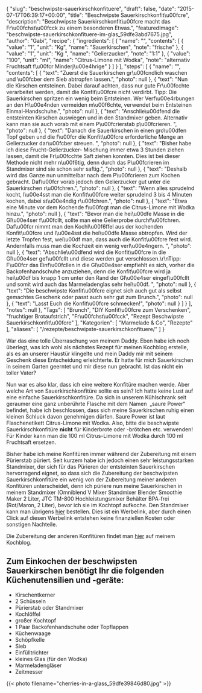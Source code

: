 {
    "slug": "beschwipste-sauerkirschkonfituere",
    "draft": false,
    "date": "2015-07-17T06:39:17+00:00",
    "title": "Beschwipste Sauerkirschkonfit\u00fcre",
    "description": "Beschwipste Sauerkirschkonfit\u00fcre macht das Fr\u00fchst\u00fcck  zu einem besonderen Etwas.",
    "featuredImage": "beschwipste-sauerkirschkonfituere-im-glas_59dfe3abd7675.jpg",
    "author": "Gabi",
    "recipe": {
        "ingredients": [
            {
                "name": "",
                "contents": [
                    {
                        "value": "1",
                        "unit": "Kg",
                        "name": "Sauerkirschen",
                        "note": "frische"
                    },
                    {
                        "value": "1",
                        "unit": "Kg ",
                        "name": "Gelierzucker",
                        "note": "1:1"
                    },
                    {
                        "value": "100",
                        "unit": "ml",
                        "name": "Citrus-Limone mit Wodka",
                        "note": "alternativ Fruchtsaft f\u00fcr Minderj\u00e4hrige"
                    }
                ]
            }
        ],
        "steps": [
            {
                "name": "",
                "contents": [
                    {
                        "text": "Zuerst die Sauerkirschen gr\u00fcndlich waschen und \u00fcber dem Sieb abtropfen lassen.",
                        "photo": null
                    },
                    {
                        "text": "Nun die Kirschen entsteinen. Dabei darauf achten, dass nur gute Fr\u00fcchte verarbeitet werden, damit die Konfit\u00fcre nicht verdirbt. Tipp: Die Sauerkirschen spritzen ein wenig beim Entsteinen. Wer Verf\u00e4rbungen an den H\u00e4nden vermeiden m\u00f6chte, verwendet beim Entsteinen  Einmal-Handschuhe.",
                        "photo": null
                    },
                    {
                        "text": "Anschlie\u00dfend die entsteinten Kirschen auswiegen und in den Standmixer geben. Alternativ kann man sie auch vorab mit einem P\u00fcrierstab p\u00fcrieren. ",
                        "photo": null
                    },
                    {
                        "text": "Danach die Sauerkirschen in einen gro\u00dfen Topf geben und die f\u00fcr die Konfit\u00fcre erforderliche Menge an Gelierzucker dar\u00fcber streuen. ",
                        "photo": null
                    },
                    {
                        "text": "Bisher habe ich diese Frucht-Gelierzucker- Mischung immer etwa 3 Stunden ziehen lassen, damit die Fr\u00fcchte Saft ziehen konnten. Dies ist bei dieser Methode nicht mehr n\u00f6tig, denn durch das P\u00fcrieren im Standmixer sind sie schon sehr saftig.",
                        "photo": null
                    },
                    {
                        "text": "Deshalb wird das Ganze nun unmittelbar nach dem P\u00fcrieren zum Kochen gebracht. Daf\u00fcr vorab jedoch den Gelierzucker gut unter die Sauerkirschen r\u00fchren.",
                        "photo": null
                    },
                    {
                        "text": "Wenn  alles sprudelnd kocht, l\u00e4sst man die Konfit\u00fcre weiter sprudelnd 3 bis 4 Minuten kochen, dabei st\u00e4ndig r\u00fchren.",
                        "photo": null
                    },
                    {
                        "text": "Etwa eine Minute vor dem Kochende f\u00fcgt man die Citrus-Limone mit Wodka hinzu.",
                        "photo": null
                    },
                    {
                        "text": "Bevor man die hei\u00dfe Masse in die Gl\u00e4ser f\u00fcllt, sollte man eine Gelierprobe durchf\u00fchren. Daf\u00fcr nimmt man den Kochl\u00f6ffel aus der kochenden Konfit\u00fcre und l\u00e4sst die hei\u00dfe Masse abtropfen. Wird der letzte Tropfen fest, wei\u00df man, dass auch die Konfit\u00fcre fest wird. Andernfalls muss man die Kochzeit ein wenig verl\u00e4ngern. ",
                        "photo": null
                    },
                    {
                        "text": "Abschlie\u00dfend wird die Konfit\u00fcre in die Gl\u00e4ser gef\u00fcllt und diese werden gut verschlossen.\r\nTipp: F\u00fcr das Einf\u00fcllen in die Gl\u00e4ser empfiehlt es sich, vorher die Backofenhandschuhe anzuziehen, denn die Konfit\u00fcre wird ja hei\u00df bis knapp 1 cm unter den Rand der Gl\u00e4ser eingef\u00fcllt und somit wird auch das Marmeladenglas sehr hei\u00df. ",
                        "photo": null
                    },
                    {
                        "text": "Die beschwipste Konfit\u00fcre eignet sich auch gut als selbst gemachtes Geschenk oder passt auch sehr gut zum Brunch.",
                        "photo": null
                    },
                    {
                        "text": "Lasst Euch die Konfit\u00fcre schmecken!",
                        "photo": null
                    }
                ]
            }
        ],
        "notes": null
    },
    "Tags": [
        "Brunch",
        "DIY Konfit\u00fcre zum Verschenken",
        "fruchtiger Brotaufstrich",
        "Fr\u00fchst\u00fcck",
        "Rezept Beschwipste Sauerkirschkonfit\u00fcre"
    ],
    "Kategorien": [
        "Marmelade &amp; Co",
        "Rezepte"
    ],
    "aliases": [
        "\/rezepte\/beschwipste-sauerkirschkonfituere\/"
    ]
}

War das eine tolle Überraschung von meinem Daddy. Eben habe ich noch überlegt, was ich wohl als nächstes Rezept für meinen Kochblog erstelle, als es an unserer Haustür klingelte und mein Daddy mir mit seinem Geschenk diese Entscheidung erleichterte. Er hatte für mich Sauerkirschen in seinem Garten geerntet und mir diese nun gebracht. Ist das nicht ein toller Vater?

Nun war es also klar, dass ich eine weitere Konfitüre machen werde. Aber welche Art von Sauerkirschkonfitüre sollte es sein? Ich hatte keine Lust auf eine einfache Sauerkirschkonfitüre. Da sich in unserem Kühlschrank seit geraumer eine ganz unberührte Flasche mit dem Namen  &#8222;saure Power&#8220; befindet, habe ich beschlossen, dass sich meine Sauerkirschen ruhig einen kleinen Schluck davon genehmigen dürfen. Saure Power ist laut Flaschenetikett Citrus-Limone mit Wodka. Also, bitte die beschwipste Sauerkirschkonfitüre **nicht** für Kinderbrote oder -brötchen etc. verwenden! Für Kinder kann man die 100 ml Citrus-Limone mit Wodka durch 100 ml Fruchtsaft ersetzen.

Bisher habe ich meine Konfitüren immer während der Zubereitung mit einem Pürierstab püriert. Seit kurzem habe ich jedoch einen sehr leistungsstarken Standmixer, der sich für das Pürieren der entsteinten Sauerkirschen hervorragend eignet, so dass sich die Zubereitung der beschwipsten Sauerkirschkonfitüre ein wenig von der Zubereitung meiner anderen Konfitüren unterscheidet, denn ich püriere nun meine Sauerkirschen in meinem Standmixer (Omniblend V Mixer Standmixer Blender Smoothie Maker 2 Liter, <span id="productTitle" class="a-size-large">JTC TM-800 Hochleistungsmixer Behälter BPA-frei (Rot/Maron, 2 Liter), </span>bevor ich sie im Kochtopf aufkoche. Den Standmixer kann man übrigens [hier][1] bestellen. Dies ist ein Werbelink, aber durch einen Click auf diesen Werbelink entstehen keine finanziellen Kosten oder sonstigen Nachteile.

Die Zubereitung der anderen Konfitüren findet man [hier][2] auf meinem Kochblog.

## Zum Einkochen der beschwipsten Sauerkirschen benötigt Ihr die folgenden Küchenutensilien und -geräte:

 * Kirschentkerner
 * 2 Schüsseln
 * Pürierstab oder Standmixer
 * Kochlöffel
 * großer Kochtopf
 * 1 Paar Backofenhandschuhe oder Topflappen
 * Küchenwaage
 * Schöpfkelle
 * Sieb
 * Einfülltrichter
 * kleines Glas (für den Wodka)
 * Marmeladengläser
 * Zeitmesser

 

{{< photo filename="cherries-in-a-glass_59dfe39846d80.jpg" >}}





 [1]: http://www.amazon.de/gp/product/B00S3ZKTYG/ref=as_li_tl?ie=UTF8&camp=1638&creative=19454&creativeASIN=B00S3ZKTYG&linkCode=as2&tag=kochfokusde-21&linkId=6SLR25RJUKXKEHYU
 [2]: https://kochfokus.de/rezepte/marmelade-rezepte/